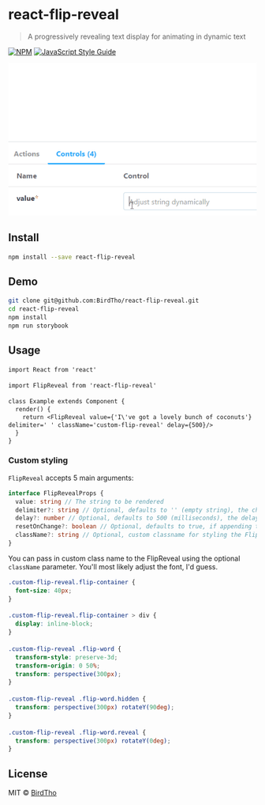 # react-flip-reveal

> A progressively revealing text display for animating in dynamic text

[![NPM](https://img.shields.io/npm/v/react-flip-reveal.svg)](https://www.npmjs.com/package/react-flip-reveal) [![JavaScript Style Guide](https://img.shields.io/badge/code_style-standard-brightgreen.svg)](https://standardjs.com)

![](FlipReveal.gif)

## Install

```bash
npm install --save react-flip-reveal
```

## Demo

```bash
git clone git@github.com:BirdTho/react-flip-reveal.git
cd react-flip-reveal
npm install
npm run storybook
```

## Usage

```tsx
import React from 'react'

import FlipReveal from 'react-flip-reveal'

class Example extends Component {
  render() {
    return <FlipReveal value={'I\'ve got a lovely bunch of coconuts'} delimiter=' ' className='custom-flip-reveal' delay={500}/>
  }
}
```

### Custom styling

`FlipReveal` accepts 5 main arguments:

```Typescript
interface FlipRevealProps {
  value: string // The string to be rendered
  delimiter?: string // Optional, defaults to '' (empty string), the character used to break apart the string
  delay?: number // Optional, defaults to 500 (milliseconds), the delay between revealing words
  resetOnChange?: boolean // Optional, defaults to true, if appending to the value property will continue revealing from where it was left off, or reset the whole display "Append mode"
  className?: string // Optional, custom classname for styling the FlipReveal element
}
```


You can pass in custom class name to the FlipReveal using the optional `className` parameter. You'll most likely adjust the font, I'd guess.

```css
.custom-flip-reveal.flip-container {
  font-size: 40px;
}

.custom-flip-reveal.flip-container > div {
  display: inline-block;
}

.custom-flip-reveal .flip-word {
  transform-style: preserve-3d;
  transform-origin: 0 50%;
  transform: perspective(300px);
}

.custom-flip-reveal .flip-word.hidden {
  transform: perspective(300px) rotateY(90deg);
}

.custom-flip-reveal .flip-word.reveal {
  transform: perspective(300px) rotateY(0deg);
}

```

## License

MIT © [BirdTho](https://github.com/BirdTho)
